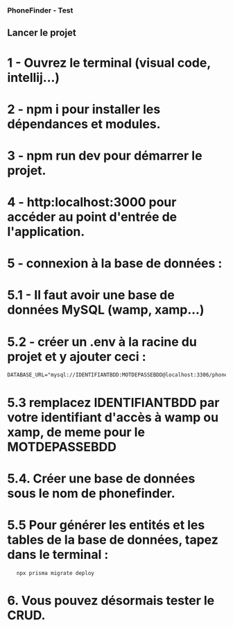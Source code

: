 ### PhoneFinder - Test
## Lancer le projet

# 1 - Ouvrez le terminal (visual code, intellij...)
# 2 - npm i pour installer les dépendances et modules.
# 3 - npm run dev pour démarrer le projet.
# 4 - http:localhost:3000 pour accéder au point d'entrée de l'application.
# 5 - connexion à la base de données :
# 5.1 - Il faut avoir une base de données MySQL (wamp, xamp...)
# 5.2 - créer un .env à la racine du projet et y ajouter ceci : 
```
DATABASE_URL="mysql://IDENTIFIANTBDD:MOTDEPASSEBDD@localhost:3306/phonefinder"
```
# 5.3 remplacez IDENTIFIANTBDD par votre identifiant d'accès à wamp ou xamp, de meme pour le MOTDEPASSEBDD
# 5.4. Créer une base de données sous le nom de phonefinder.
# 5.5 Pour générer les entités et les tables de la base de données, tapez dans le terminal :
 ```
    npx prisma migrate deploy
```
# 6. Vous pouvez désormais tester le CRUD.

